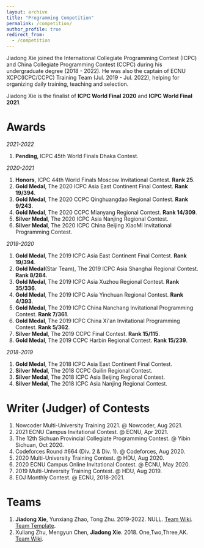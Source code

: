 ```yaml
---
layout: archive
title: "Programming Competition"
permalink: /competition/
author_profile: true
redirect_from:
  - /competition
---
```


Jiadong Xie joined the International Collegiate Programming Contest (ICPC) and China Collegiate Programming Contest (CCPC) during his undergraduate degree (2018 - 2022). He was also the captain of ECNU XCPC(ICPC/CCPC) Training Team (Jul. 2019 - Jul. 2022), helping for organizing daily training, teaching and selection.

Jiadong Xie is the finalist of **ICPC World Final 2020** and **ICPC World Final 2021**.


Awards
======

*2021-2022*

1. **Pending**, ICPC 45th World Finals Dhaka Contest.

*2020-2021*

1. **Honors**, ICPC 44th World Finals Moscow Invitational Contest. **Rank 25**.
2. **Gold Medal**, The 2020 ICPC Asia East Continent Final Contest. **Rank 19/394**.
3. **Gold Medal**, The 2020 CCPC Qinghuangdao Regional Contest. **Rank 9/243**.
4. **Gold Medal**, The 2020 CCPC Mianyang Regional Contest. **Rank 14/309**.
5. **Silver Medal**, The 2020 ICPC Asia Nanjing Regional Contest.
6. **Silver Medal**, The 2020 ICPC China Beijing XiaoMi Invitational Programming Contest.

*2019-2020*

1. **Gold Medal**, The 2019 ICPC Asia East Continent Final Contest. **Rank 19/394**.
2. **Gold Medal**(Star Team), The 2019 ICPC Asia Shanghai Regional Contest. **Rank 8/284**.
3. **Gold Medal**, The 2019 ICPC Asia Xuzhou Regional Contest. **Rank 35/336**.
4. **Gold Medal**, The 2019 ICPC Asia Yinchuan Regional Contest. **Rank 4/393**.
5. **Gold Medal**, The 2019 ICPC China Nanchang Invitational Programming Contest. **Rank 7/361**.
6. **Gold Medal**, The 2019 ICPC China Xi'an Invitational Programming Contest. **Rank 5/362**.
7. **Silver Medal**, The 2019 CCPC Final Contest. **Rank 15/115**.
8. **Gold Medal**, The 2019 CCPC Harbin Regional Contest. **Rank 15/239**.

*2018-2019*

1. **Gold Medal**, The 2018 ICPC Asia East Continent Final Contest.
2. **Silver Medal**, The 2018 CCPC Guilin Regional Contest.
3. **Silver Medal**, The 2018 ICPC Asia Beijing Regional Contest.
4. **Silver Medal**, The 2018 ICPC Asia Nanjing Regional Contest.


Writer (Judger) of Contests
======
1. Nowcoder Multi-University Training 2021. @ Nowcoder, Aug 2021.
2. 2021 ECNU Campus Invitational Contest. @ ECNU, Apr 2021.
3. The 12th Sichuan Provincial Collegiate Programming Contest. @ Yibin Sichuan, Oct 2020.
4. Codeforces Round #664 (Div. 2 & Div. 1). @ Codeforces, Aug 2020.
5. 2020 Multi-University Training Contest. @ HDU, Aug 2020.
6. 2020 ECNU Campus Online Invitational Contest. @ ECNU, May 2020.
7. 2019 Multi-University Training Contest. @ HDU, Aug 2019.
8. EOJ Monthly Contest. @ ECNU, 2018-2021.

Teams
======
1. **Jiadong Xie**, Yunxiang Zhao, Tong Zhu. 2019-2022. NULL. [Team Wiki](https://acm.ecnu.edu.cn/wiki/index.php?title=NULL_(2019)). [Team Template](https://github.com/Xiejiadong/Template).
2. Xuliang Zhu, Mengyun Chen, **Jiadong Xie**. 2018. One,Two,Three,AK. [Team Wiki](https://acm.ecnu.edu.cn/wiki/index.php?title=One,Two,Three,AK_(2018)).